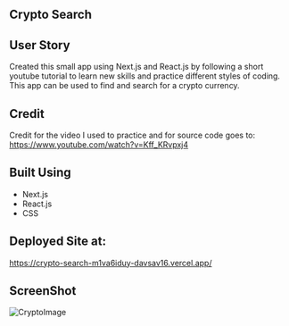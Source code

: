 ## Crypto Search

## User Story
Created this small app using Next.js and React.js by following a short youtube tutorial to learn new skills and practice different styles of coding. This app can be used to find and search for a crypto currency.

## Credit
Credit for the video I used to practice and for source code goes to: https://www.youtube.com/watch?v=Kff_KRvpxj4

## Built Using
- Next.js
- React.js
- CSS

## Deployed Site at:
https://crypto-search-m1va6iduy-davsav16.vercel.app/

## ScreenShot
![CryptoImage](https://user-images.githubusercontent.com/77703087/133558486-ce85da79-244e-48a4-91ab-b9ba8b0c7a5e.PNG)
